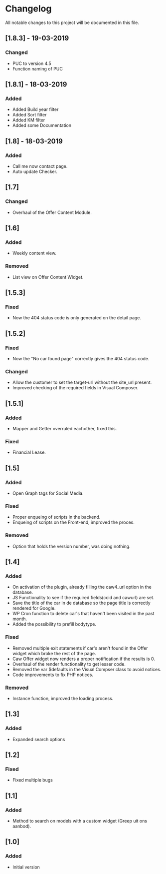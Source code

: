 # Changelog
All notable changes to this project will be documented in this file.

## [1.8.3] - 19-03-2019
### Changed
- PUC to version 4.5
- Function naming of PUC

## [1.8.1] - 18-03-2019
### Added
- Added Build year filter
- Added Sort filter
- Added KM filter 
- Added some Documentation 

## [1.8] - 18-03-2019
### Added
- Call me now contact page.
- Auto update Checker.

## [1.7]
### Changed
- Overhaul of the Offer Content Module.

## [1.6]
### Added
- Weekly content view.

### Removed
- List view on Offer Content Widget.

## [1.5.3]
### Fixed
- Now the 404 status code is only generated on the detail page.

## [1.5.2]
### Fixed
- Now the "No car found page" correctly gives the 404 status code.

### Changed
- Allow the customer to set the target-url without the site_url present.
- Improved checking of the required fields in Visual Composer.

## [1.5.1]
### Added
- Mapper and Getter overruled eachother, fixed this.
### Fixed
- Financial Lease.

## [1.5]
### Added
- Open Graph tags for Social Media.

### Fixed
- Proper enqueing of scripts in the backend.
- Enqueing of scripts on the Front-end, improved the proces.

### Removed
- Option that holds the version number, was doing nothing.

## [1.4]
### Added
- On activation of the plugin, already filling the caw4_url option in the database.
- JS Functionality to see if the required fields(ccid and cawurl) are set.
- Save the title of the car in de database so the page title is correctly rendered for Google.
- WP Cron function to delete car's that haven't been visited in the past month.
- Added the possibility to prefill bodytype.

### Fixed
- Removed multiple exit statements if car's aren't found in the Offer widget which broke the rest of the page.
- Caw Offer widget now renders a proper notification if the results is 0.
- Overhaul of the render functionality to get lesser code.
- Removed the var $defaults in the Visual Compser class to avoid notices.
- Code improvements to fix PHP notices.

### Removed
- Instance function, improved the loading process.

## [1.3]
### Added
- Expanded search options

## [1.2]
### Fixed
- Fixed multiple bugs

## [1.1]
### Added
- Method to search on models with a custom widget (Greep uit ons aanbod).

## [1.0]
### Added
- Initial version
